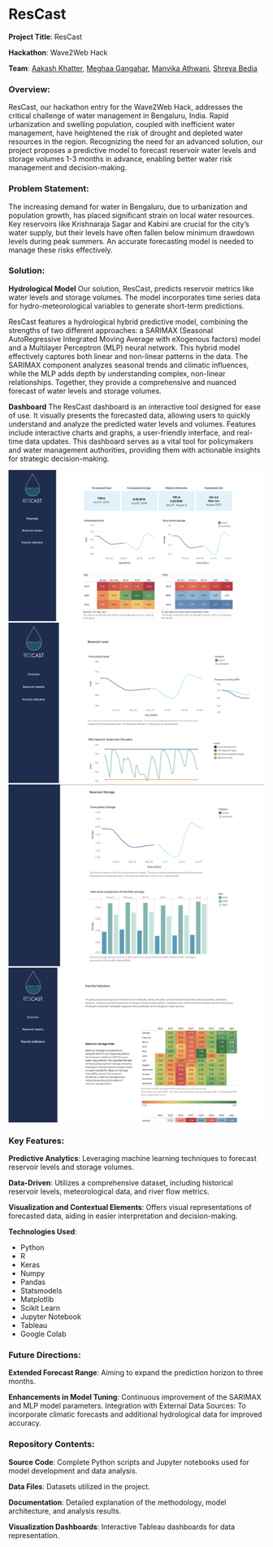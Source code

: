 # ResCast

**Project Title**: ResCast

**Hackathon**: Wave2Web Hack

**Team**: [Aakash Khatter](https://www.linkedin.com/in/aakashkhatter/), [Meghaa Gangahar](https://www.linkedin.com/in/meghaa-gangahar-888b13118/), [Manvika Athwani](https://www.linkedin.com/in/manvika-athwani-a44aa8a1/), [Shreya Bedia](https://www.linkedin.com/in/shreya-bedia/)

### Overview:

ResCast, our hackathon entry for the Wave2Web Hack, addresses the critical challenge of water management in Bengaluru, India. Rapid urbanization and swelling population, coupled with inefficient water management, have heightened the risk of drought and depleted water resources in the region. Recognizing the need for an advanced solution, our project proposes a predictive model to forecast reservoir water levels and storage volumes 1-3 months in advance, enabling better water risk management and decision-making.

### Problem Statement:

The increasing demand for water in Bengaluru, due to urbanization and population growth, has placed significant strain on local water resources. Key reservoirs like Krishnaraja Sagar and Kabini are crucial for the city’s water supply, but their levels have often fallen below minimum drawdown levels during peak summers. An accurate forecasting model is needed to manage these risks effectively.

### Solution:

**Hydrological Model**
Our solution, ResCast, predicts reservoir metrics like water levels and storage volumes. The model incorporates time series data for hydro-meteorological variables to generate short-term predictions.

ResCast features a hydrological hybrid predictive model, combining the strengths of two different approaches: a SARIMAX (Seasonal AutoRegressive Integrated Moving Average with eXogenous factors) model and a Multilayer Perceptron (MLP) neural network. This hybrid model effectively captures both linear and non-linear patterns in the data. The SARIMAX component analyzes seasonal trends and climatic influences, while the MLP adds depth by understanding complex, non-linear relationships. Together, they provide a comprehensive and nuanced forecast of water levels and storage volumes.

**Dashboard**
The ResCast dashboard is an interactive tool designed for ease of use. It visually presents the forecasted data, allowing users to quickly understand and analyze the predicted water levels and volumes. Features include interactive charts and graphs, a user-friendly interface, and real-time data updates. This dashboard serves as a vital tool for policymakers and water management authorities, providing them with actionable insights for strategic decision-making.

![dashboard_screenshot_1](./screenshots/dashboard/Screenshot%202021-07-26%20at%2010.22.56%20PM.png)
![dashboard_screenshot_2](./screenshots/dashboard/Screenshot%202021-07-26%20at%2010.23.21%20PM.png)
![dashboard_screenshot_3](./screenshots/dashboard/Screenshot%202021-07-26%20at%2010.23.34%20PM.png)
![dashboard_screenshot_4](./screenshots/dashboard/Screenshot%202021-07-26%20at%2010.23.50%20PM.png)

### Key Features:

**Predictive Analytics**: Leveraging machine learning techniques to forecast reservoir levels and storage volumes.

**Data-Driven**: Utilizes a comprehensive dataset, including historical reservoir levels, meteorological data, and river flow metrics.

**Visualization and Contextual Elements**: Offers visual representations of forecasted data, aiding in easier interpretation and decision-making.

**Technologies Used**:

-   Python
-   R
-   Keras
-   Numpy
-   Pandas
-   Statsmodels
-   Matplotlib
-   Scikit Learn
-   Jupyter Notebook
-   Tableau
-   Google Colab

### Future Directions:

**Extended Forecast Range**: Aiming to expand the prediction horizon to three months.

**Enhancements in Model Tuning**: Continuous improvement of the SARIMAX and MLP model parameters.
Integration with External Data Sources: To incorporate climatic forecasts and additional hydrological data for improved accuracy.

### Repository Contents:

**Source Code**: Complete Python scripts and Jupyter notebooks used for model development and data analysis.

**Data Files**: Datasets utilized in the project.

**Documentation**: Detailed explanation of the methodology, model architecture, and analysis results.

**Visualization Dashboards**: Interactive Tableau dashboards for data representation.
